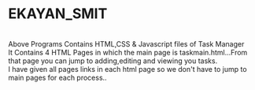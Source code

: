 # EKAYAN_SMIT
<br>
Above Programs Contains HTML,CSS & Javascript files of Task Manager
<br>
It Contains 4 HTML Pages in which the main page is taskmain.html...From that page you can jump to adding,editing and viewing you tasks.
<br>
I have given all pages links in each html page so we don't have to jump to main pages for each process..
